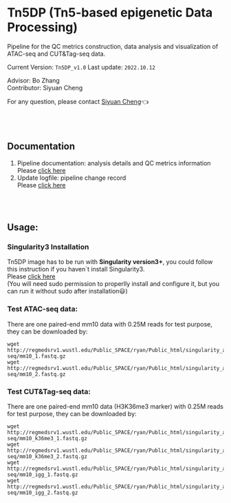 # Tn5DP (Tn5-based epigenetic Data Processing)
Pipeline for the QC metrics construction, data analysis and visualization of ATAC-seq and CUT&Tag-seq data. 

Current Version: `Tn5DP_v1.0` Last update: `2022.10.12`


Advisor: Bo Zhang<br/>Contributor: Siyuan Cheng

For any question, please contact [Siyuan Cheng](siyuancheng@wustl.ed):point_left:

<br />
<br /> 

## Documentation
1. Pipeline documentation: analysis details and QC metrics information<br/>Please [click here](documents/Documentation.md)
2. Update logfile: pipeline change record<br/>Please [click here](documents/update_log.md)

<br />
<br />

## Usage:
### Singularity3 Installation
Tn5DP image has to be run with **Singularity version3+**, you could follow this instruction if you haven`t install Singularity3. <br/>Please [click here](https://github.com/sylabs/singularity/blob/main/INSTALL.md)<br/>(You will need sudo permission to properlly install and configure it, but you can run it without sudo after installation:smiley:)

### Test ATAC-seq data:
There are one paired-end mm10 data with 0.25M reads for test purpose, they can be downloaded by:
```
wget http://regmedsrv1.wustl.edu/Public_SPACE/ryan/Public_html/singularity_ac/sample_data/atac-seq/mm10_1.fastq.gz
wget http://regmedsrv1.wustl.edu/Public_SPACE/ryan/Public_html/singularity_ac/sample_data/atac-seq/mm10_2.fastq.gz
```

### Test CUT&Tag-seq data:
There are one paired-end mm10 data (H3K36me3 marker) with 0.25M reads for test purpose, they can be downloaded by:
```
wget http://regmedsrv1.wustl.edu/Public_SPACE/ryan/Public_html/singularity_ac/sample_data/cuttag-seq/mm10_k36me3_1.fastq.gz
wget http://regmedsrv1.wustl.edu/Public_SPACE/ryan/Public_html/singularity_ac/sample_data/cuttag-seq/mm10_k36me3_2.fastq.gz
wget http://regmedsrv1.wustl.edu/Public_SPACE/ryan/Public_html/singularity_ac/sample_data/cuttag-seq/mm10_igg_1.fastq.gz
wget http://regmedsrv1.wustl.edu/Public_SPACE/ryan/Public_html/singularity_ac/sample_data/cuttag-seq/mm10_igg_2.fastq.gz
```











